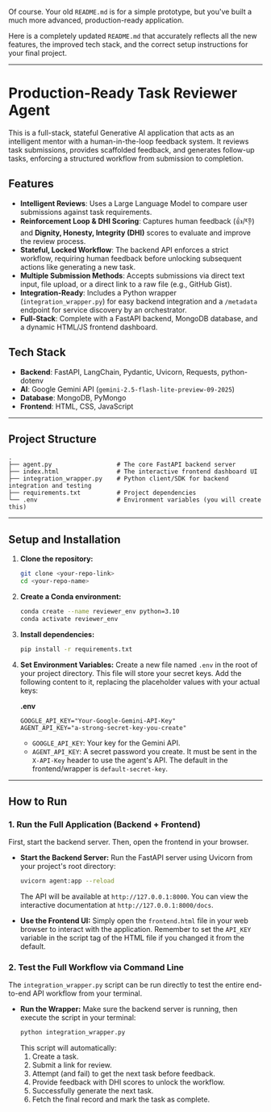 Of course. Your old `README.md` is for a simple prototype, but you've built a much more advanced, production-ready application.

Here is a completely updated `README.md` that accurately reflects all the new features, the improved tech stack, and the correct setup instructions for your final project.

-----

# Production-Ready Task Reviewer Agent

This is a full-stack, stateful Generative AI application that acts as an intelligent mentor with a human-in-the-loop feedback system. It reviews task submissions, provides scaffolded feedback, and generates follow-up tasks, enforcing a structured workflow from submission to completion.

## Features

  - **Intelligent Reviews**: Uses a Large Language Model to compare user submissions against task requirements.
  - **Reinforcement Loop & DHI Scoring**: Captures human feedback (👍/👎) and **Dignity, Honesty, Integrity (DHI)** scores to evaluate and improve the review process.
  - **Stateful, Locked Workflow**: The backend API enforces a strict workflow, requiring human feedback before unlocking subsequent actions like generating a new task.
  - **Multiple Submission Methods**: Accepts submissions via direct text input, file upload, or a direct link to a raw file (e.g., GitHub Gist).
  - **Integration-Ready**: Includes a Python wrapper (`integration_wrapper.py`) for easy backend integration and a `/metadata` endpoint for service discovery by an orchestrator.
  - **Full-Stack**: Complete with a FastAPI backend, MongoDB database, and a dynamic HTML/JS frontend dashboard.

## Tech Stack

  - **Backend**: FastAPI, LangChain, Pydantic, Uvicorn, Requests, python-dotenv
  - **AI**: Google Gemini API (`gemini-2.5-flash-lite-preview-09-2025`)
  - **Database**: MongoDB, PyMongo
  - **Frontend**: HTML, CSS, JavaScript

-----

## Project Structure

```
.
├── agent.py                  # The core FastAPI backend server
├── index.html                # The interactive frontend dashboard UI
├── integration_wrapper.py    # Python client/SDK for backend integration and testing
├── requirements.txt          # Project dependencies
└── .env                      # Environment variables (you will create this)
```

-----

## Setup and Installation

1.  **Clone the repository:**

    ```bash
    git clone <your-repo-link>
    cd <your-repo-name>
    ```

2.  **Create a Conda environment:**

    ```bash
    conda create --name reviewer_env python=3.10
    conda activate reviewer_env
    ```

3.  **Install dependencies:**

    ```bash
    pip install -r requirements.txt
    ```

4.  **Set Environment Variables:**
    Create a new file named `.env` in the root of your project directory. This file will store your secret keys. Add the following content to it, replacing the placeholder values with your actual keys:

    **.env**

    ```env
    GOOGLE_API_KEY="Your-Google-Gemini-API-Key"
    AGENT_API_KEY="a-strong-secret-key-you-create"
    ```

      - `GOOGLE_API_KEY`: Your key for the Gemini API.
      - `AGENT_API_KEY`: A secret password you create. It must be sent in the `X-API-Key` header to use the agent's API. The default in the frontend/wrapper is `default-secret-key`.

-----

## How to Run

### 1\. Run the Full Application (Backend + Frontend)

First, start the backend server. Then, open the frontend in your browser.

  - **Start the Backend Server:**
    Run the FastAPI server using Uvicorn from your project's root directory:

    ```bash
    uvicorn agent:app --reload
    ```

    The API will be available at `http://127.0.0.1:8000`. You can view the interactive documentation at `http://127.0.0.1:8000/docs`.

  - **Use the Frontend UI:**
    Simply open the `frontend.html` file in your web browser to interact with the application. Remember to set the `API_KEY` variable in the script tag of the HTML file if you changed it from the default.

### 2\. Test the Full Workflow via Command Line

The `integration_wrapper.py` script can be run directly to test the entire end-to-end API workflow from your terminal.

  - **Run the Wrapper:**
    Make sure the backend server is running, then execute the script in your terminal:
    ```bash
    python integration_wrapper.py
    ```
    This script will automatically:
    1.  Create a task.
    2.  Submit a link for review.
    3.  Attempt (and fail) to get the next task before feedback.
    4.  Provide feedback with DHI scores to unlock the workflow.
    5.  Successfully generate the next task.
    6.  Fetch the final record and mark the task as complete.
